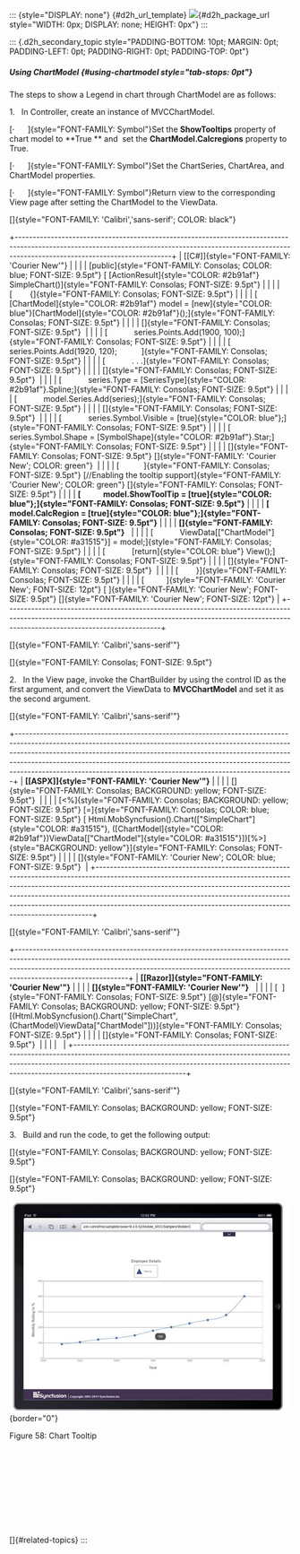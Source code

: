 ::: {style="DISPLAY: none"}
[](ms-xhelp:///?Id=d2h_url_template){#d2h_url_template} ![](!package_url!){#d2h_package_url style="WIDTH: 0px; DISPLAY: none; HEIGHT: 0px"}
:::

::: {.d2h_secondary_topic style="PADDING-BOTTOM: 10pt; MARGIN: 0pt; PADDING-LEFT: 0pt; PADDING-RIGHT: 0pt; PADDING-TOP: 0pt"}
##### Using ChartModel {#using-chartmodel style="tab-stops: 0pt"}

The steps to show a Legend in chart through ChartModel are as follows:

1.   In Controller, create an instance of MVCChartModel.

[·      ]{style="FONT-FAMILY: Symbol"}Set the **ShowTooltips** property of chart model to **True ** and  set the **ChartModel.Calcregions** property to True.

[·      ]{style="FONT-FAMILY: Symbol"}Set the ChartSeries, ChartArea, and ChartModel properties.

[·      ]{style="FONT-FAMILY: Symbol"}Return view to the corresponding View page after setting the ChartModel to the ViewData.

[]{style="FONT-FAMILY: 'Calibri','sans-serif'; COLOR: black"} 

+-------------------------------------------------------------------------------------------------------------------------------------------------------------------------------------------------------+
| [\[C#\]]{style="FONT-FAMILY: 'Courier New'"}                                                                                                                                                          |
|                                                                                                                                                                                                       |
| [public]{style="FONT-FAMILY: Consolas; COLOR: blue; FONT-SIZE: 9.5pt"} [ [ActionResult]{style="COLOR: #2b91af"} SimpleChart()]{style="FONT-FAMILY: Consolas; FONT-SIZE: 9.5pt"}                       |
|                                                                                                                                                                                                       |
| [        {]{style="FONT-FAMILY: Consolas; FONT-SIZE: 9.5pt"}                                                                                                                                          |
|                                                                                                                                                                                                       |
| [            [ChartModel]{style="COLOR: #2b91af"} model = [new]{style="COLOR: blue"}[ChartModel]{style="COLOR: #2b91af"}();]{style="FONT-FAMILY: Consolas; FONT-SIZE: 9.5pt"}                         |
|                                                                                                                                                                                                       |
| []{style="FONT-FAMILY: Consolas; FONT-SIZE: 9.5pt"}                                                                                                                                                   |
|                                                                                                                                                                                                       |
| [            series.Points.Add(1900, 100);]{style="FONT-FAMILY: Consolas; FONT-SIZE: 9.5pt"}                                                                                                          |
|                                                                                                                                                                                                       |
| [            series.Points.Add(1920, 120);           ]{style="FONT-FAMILY: Consolas; FONT-SIZE: 9.5pt"}                                                                                               |
|                                                                                                                                                                                                       |
| [            . . .]{style="FONT-FAMILY: Consolas; FONT-SIZE: 9.5pt"}                                                                                                                                  |
|                                                                                                                                                                                                       |
| []{style="FONT-FAMILY: Consolas; FONT-SIZE: 9.5pt"}                                                                                                                                                   |
|                                                                                                                                                                                                       |
| [            series.Type = [SeriesType]{style="COLOR: #2b91af"}.Spline;]{style="FONT-FAMILY: Consolas; FONT-SIZE: 9.5pt"}                                                                             |
|                                                                                                                                                                                                       |
| [            model.Series.Add(series);]{style="FONT-FAMILY: Consolas; FONT-SIZE: 9.5pt"}                                                                                                              |
|                                                                                                                                                                                                       |
| []{style="FONT-FAMILY: Consolas; FONT-SIZE: 9.5pt"}                                                                                                                                                   |
|                                                                                                                                                                                                       |
| [            series.Symbol.Visible = [true]{style="COLOR: blue"};]{style="FONT-FAMILY: Consolas; FONT-SIZE: 9.5pt"}                                                                                   |
|                                                                                                                                                                                                       |
| [            series.Symbol.Shape = [SymbolShape]{style="COLOR: #2b91af"}.Star;]{style="FONT-FAMILY: Consolas; FONT-SIZE: 9.5pt"}                                                                      |
|                                                                                                                                                                                                       |
| []{style="FONT-FAMILY: Consolas; FONT-SIZE: 9.5pt"} []{style="FONT-FAMILY: 'Courier New'; COLOR: green"}                                                                                              |
|                                                                                                                                                                                                       |
| [           ]{style="FONT-FAMILY: Consolas; FONT-SIZE: 9.5pt"} [//Enabling the tooltip support]{style="FONT-FAMILY: 'Courier New'; COLOR: green"} []{style="FONT-FAMILY: Consolas; FONT-SIZE: 9.5pt"} |
|                                                                                                                                                                                                       |
| **[            model.ShowToolTip = [true]{style="COLOR: blue"};]{style="FONT-FAMILY: Consolas; FONT-SIZE: 9.5pt"}**                                                                                   |
|                                                                                                                                                                                                       |
| **[            model.CalcRegion = [true]{style="COLOR: blue"};]{style="FONT-FAMILY: Consolas; FONT-SIZE: 9.5pt"}**                                                                                    |
|                                                                                                                                                                                                       |
| **[]{style="FONT-FAMILY: Consolas; FONT-SIZE: 9.5pt"}**                                                                                                                                               |
|                                                                                                                                                                                                       |
| [            ViewData\[[\"ChartModel\"]{style="COLOR: #a31515"}\] = model;]{style="FONT-FAMILY: Consolas; FONT-SIZE: 9.5pt"}                                                                          |
|                                                                                                                                                                                                       |
| [            [return]{style="COLOR: blue"} View();]{style="FONT-FAMILY: Consolas; FONT-SIZE: 9.5pt"}                                                                                                  |
|                                                                                                                                                                                                       |
| []{style="FONT-FAMILY: Consolas; FONT-SIZE: 9.5pt"}                                                                                                                                                   |
|                                                                                                                                                                                                       |
| [        }]{style="FONT-FAMILY: Consolas; FONT-SIZE: 9.5pt"}                                                                                                                                          |
|                                                                                                                                                                                                       |
| [          ]{style="FONT-FAMILY: 'Courier New'; FONT-SIZE: 12pt"} [ ]{style="FONT-FAMILY: 'Courier New'; FONT-SIZE: 9.5pt"} []{style="FONT-FAMILY: 'Courier New'; FONT-SIZE: 12pt"}                   |
+-------------------------------------------------------------------------------------------------------------------------------------------------------------------------------------------------------+

[]{style="FONT-FAMILY: 'Calibri','sans-serif'"} 

[]{style="FONT-FAMILY: Consolas; FONT-SIZE: 9.5pt"} 

2.   In the View page, invoke the ChartBuilder by using the control ID as the first argument, and convert the ViewData to **MVCChartModel** and set it as the second argument.

[]{style="FONT-FAMILY: 'Calibri','sans-serif'"} 

+-----------------------------------------------------------------------------------------------------------------------------------------------------------------------------------------------------------------------------------------------------------------------------------------------------------------------------------------------------------------------------------------------------+
| **[\[ASPX\]]{style="FONT-FAMILY: 'Courier New'"}**                                                                                                                                                                                                                                                                                                                                                  |
|                                                                                                                                                                                                                                                                                                                                                                                                     |
| []{style="FONT-FAMILY: Consolas; BACKGROUND: yellow; FONT-SIZE: 9.5pt"}                                                                                                                                                                                                                                                                                                                             |
|                                                                                                                                                                                                                                                                                                                                                                                                     |
| [\<%]{style="FONT-FAMILY: Consolas; BACKGROUND: yellow; FONT-SIZE: 9.5pt"} [=]{style="FONT-FAMILY: Consolas; COLOR: blue; FONT-SIZE: 9.5pt"} [ Html.MobSyncfusion().Chart([\"SimpleChart\"]{style="COLOR: #a31515"}, ([ChartModel]{style="COLOR: #2b91af"})ViewData\[[\"ChartModel\"]{style="COLOR: #a31515"}\])[%\>]{style="BACKGROUND: yellow"}]{style="FONT-FAMILY: Consolas; FONT-SIZE: 9.5pt"} |
|                                                                                                                                                                                                                                                                                                                                                                                                     |
| []{style="FONT-FAMILY: 'Courier New'; COLOR: blue; FONT-SIZE: 9.5pt"}                                                                                                                                                                                                                                                                                                                               |
+-----------------------------------------------------------------------------------------------------------------------------------------------------------------------------------------------------------------------------------------------------------------------------------------------------------------------------------------------------------------------------------------------------+

[]{style="FONT-FAMILY: 'Calibri','sans-serif'"} 

+-------------------------------------------------------------------------------------------------------------------------------------------------------------------------------------------------------------------------------------------------------------------------+
| **[\[Razor\]]{style="FONT-FAMILY: 'Courier New'"}**                                                                                                                                                                                                                     |
|                                                                                                                                                                                                                                                                         |
| **[]{style="FONT-FAMILY: 'Courier New'"}**                                                                                                                                                                                                                              |
|                                                                                                                                                                                                                                                                         |
| [  ]{style="FONT-FAMILY: Consolas; FONT-SIZE: 9.5pt"} [@]{style="FONT-FAMILY: Consolas; BACKGROUND: yellow; FONT-SIZE: 9.5pt"} [(Html.MobSyncfusion().Chart(\"SimpleChart\", (ChartModel)ViewData\[\"ChartModel\"\]))]{style="FONT-FAMILY: Consolas; FONT-SIZE: 9.5pt"} |
|                                                                                                                                                                                                                                                                         |
| []{style="FONT-FAMILY: Consolas; FONT-SIZE: 9.5pt"}                                                                                                                                                                                                                     |
|                                                                                                                                                                                                                                                                         |
|                                                                                                                                                                                                                                                                         |
+-------------------------------------------------------------------------------------------------------------------------------------------------------------------------------------------------------------------------------------------------------------------------+

[]{style="FONT-FAMILY: 'Calibri','sans-serif'"} 

[]{style="FONT-FAMILY: Consolas; BACKGROUND: yellow; FONT-SIZE: 9.5pt"} 

3.   Build and run the code, to get the following output:

[]{style="FONT-FAMILY: Consolas; BACKGROUND: yellow; FONT-SIZE: 9.5pt"} 

[]{style="FONT-FAMILY: Consolas; BACKGROUND: yellow; FONT-SIZE: 9.5pt"} 

![](ImagesExt/image102_56.jpg){border="0"}

Figure 58: Chart Tooltip

 

 

 

 

 

[]{#related-topics}
:::
